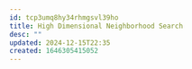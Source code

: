 ```yaml
---
id: tcp3umq8hy34rhmgsvl39ho
title: High Dimensional Neighborhood Search
desc: ""
updated: 2024-12-15T22:35
created: 1646305415052
---
```


